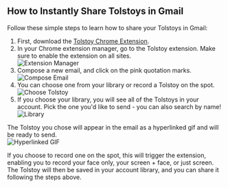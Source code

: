 ## How to Instantly Share Tolstoys in Gmail

Follow these simple steps to learn how to share your Tolstoys in Gmail:

1. First, download the [Tolstoy Chrome Extension](https://chrome.google.com/webstore/detail/tolstoy/lddobacmfjhpmcdapikgehklfonmnoeg?hl=en).
2. In your Chrome extension manager, go to the Tolstoy extension. Make sure to enable the extension on all sites.  
   ![Extension Manager](https://downloads.intercomcdn.com/i/o/460974202/9ace16a5a5b7dde8e9d62c84/image.png)
3. Compose a new email, and click on the pink quotation marks.  
   ![Compose Email](https://github.com/user-attachments/assets/6bbd7b84-b617-447c-a980-f07e04ef50a0)
4. You can choose one from your library or record a Tolstoy on the spot.  
   ![Choose Tolstoy](https://github.com/user-attachments/assets/2e9b891f-e5c0-4412-befc-a3885bdba7a8)
5. If you choose your library, you will see all of the Tolstoys in your account. Pick the one you'd like to send - you can also search by name!  
   ![Library](https://github.com/user-attachments/assets/16b8a7d2-b210-41b1-9811-ce71fbe765e3)

The Tolstoy you chose will appear in the email as a hyperlinked gif and will be ready to send.  
![Hyperlinked GIF](https://github.com/user-attachments/assets/b167cb97-3b46-41ed-a1f9-2888facf9faa)

If you choose to record one on the spot, this will trigger the extension, enabling you to record your face only, your screen + face, or just screen. The Tolstoy will then be saved in your account library, and you can share it following the steps above.